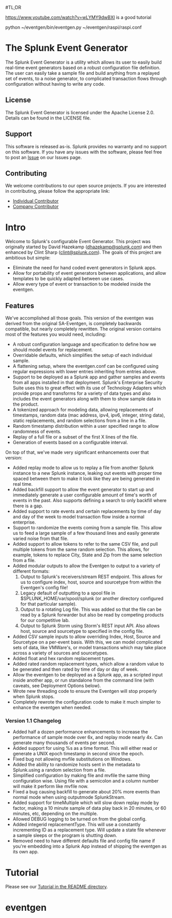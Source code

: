 #TL;DR

https://www.youtube.com/watch?v=wLYMY9dwBXI is a good tutorial

python ~/eventgen/bin/eventgen.py ~/eventgen/raspi/raspi.conf

# The Splunk Event Generator

The Splunk Event Generator is a utility which allows its user to easily build real-time event generators based on a robust configuration file definition.  The user can easily take a sample file and build anything from a replayed set of events, to a noise generator, to complicated transaction flows through configuration without having to write any code.

## License

The Splunk Event Generator is licensed under the Apache License 2.0. Details can be found in the LICENSE file.

## Support

This software is released as-is.  Splunk provides no warranty and no support on this software.  If you have any issues with the software, please feel free to post an [Issue](https://github.com/splunk/eventgen/Issues) on our Issues page.

## Contributing

We welcome contributions to our open source projects.  If you are interested in contributing, please follow the appropriate link:

* [Individual Contributor](http://dev.splunk.com/goto/individualcontributions)
* [Company Contributor](http://dev.splunk.com/view/companycontributions/SP-CAAAEDR)

# Intro

Welcome to Splunk's configurable Event Generator.  This project was originally started by David Hazekamp (dhazekamp@splunk.com) and then enhanced by Clint Sharp (clint@splunk.com).  The goals of this project are ambitious but simple:

* Eliminate the need for hand coded event generators in Splunk apps.
* Allow for portability of event generators between applications, and allow templates to be quickly adapted between use cases.
* Allow every type of event or transaction to be modeled inside the eventgen.

## Features

We've accomplished all those goals.  This version of the eventgen was derived from the original SA-Eventgen, is completely backwards compatible, but nearly completely rewritten. The original version contains most of the features you would need, including:

* A robust configuration language and specification to define how we should model events for replacement.
* Overridable defaults, which simplifies the setup of each individual sample.
* A flattening setup, where the eventgen.conf can be configured using regular expressions with lower entries inheriting from entries above.
* Support to be deployed as a Splunk app and gather samples and events from all apps installed in that deployment.  Splunk's Enterprise Security Suite uses this to great effect with its use of Technology Adapters which provide props and transforms for a variety of data types and also includes the event generators along with them to show sample data in the product.
* A tokenized approach for modeling data, allowing replacements of timestamps, random data (mac address, ipv4, ipv6, integer, string data), static replacements, and random selections from a line in a file.
* Random timestamp distribution within a user specified range to allow randomness of events.
* Replay of a full file or a subset of the first X lines of the file.
* Generation of events based on a configurable interval.

On top of that, we've made very significant enhancements over that version:

* Added replay mode to allow us to replay a file from another Splunk instance to a new Splunk instance, leaking out events with proper time spaced between them to make it look like they are being generated in real time.
* Added backfill support to allow the event generator to start up and immediately generate a user configurable amount of time's worth of events in the past.  Also supports defining a search to only backfill where there is a gap.
* Added support to rate events and certain replacements by time of day and day of the week to model transaction flow inside a normal enterprise.
* Support to randomize the events coming from a sample file.  This allow us to feed a large sample of a few thousand lines and easily generate varied noise from that file.
* Added support to allow tokens to refer to the same CSV file, and pull multiple tokens from the same random selection.  This allows, for example, tokens to replace City, State and Zip from the same selection from a file.
* Added modular outputs to allow the Eventgen to output to a variety of different formats:
  1. Output to Splunk's receivers/stream REST endpoint.  This allows for us to configure index, host, source and sourcetype from within the Eventgen's config file!
  2. Legacy default of outputting to a spool file in $SPLUNK\_HOME/var/spool/splunk (or another directory configured for that particular sample).
  3. Output to a rotating Log file.  This was added so that the file can be read by a Splunk forwarder but also be read by competing products for our competitive lab.
  4. Output to Splunk Storm using Storm's REST input API.  Also allows host, source and sourcetype to specified in the config file.
* Added CSV sample inputs to allow overriding Index, Host, Source and Sourcetype on a per-event basis.  With this, we can model complicated sets of data, like VMWare's, or model transactions which may take place across a variety of sources and sourcetypes.
* Added float and hex random replacement types.
* Added rated random replacement types, which allow a random value to be generated and then rated by time of day or day of week.
* Allow the eventgen to be deployed as a Splunk app, as a scripted input inside another app, or run standalone from the command line (with caveats, see Deployment Options below).
* Wrote new threading code to ensure the Eventgen will stop properly when Splunk stops.
* Completely rewrote the configuration code to make it much simpler to enhance the eventgen when needed.

### Version 1.1 Changelog
* Added half a dozen performance enhancements to increase the performance of sample mode over 6x, and replay mode nearly 4x.  Can generate many thousands of events per second.
* Added support for using %s as a time format.  This will either read or generate a UNIX epoch timestamp in second since the epoch.
* Fixed bug not allowing mvfile substitutions on Windows.
* Added the ability to randomize hosts sent in the metadata to Splunk.using a random selection from a file.
* Simplified configuration by making file and mvfile the same thing configuration wise.  Using file with a semicolon and a column number will make it perform like mvfile now.  
* Fixed a bug causing backfill to generate about 20% more events than normal mode when using outputmode SplunkStream.
* Added support for timeMultiple which will slow down replay mode by <integer> factor, making a 10 minute sample of data play back in 20 minutes, or 60 minutes, etc, depending on the multiple.
* Allowed DEBUG logging to be turned on from the global config.
* Added integerid replacementType.  This will use a constantly incrementing ID as a replacement type.  Will update a state file whenever a sample sleeps or the program is shutting down.
* Removed need to have different defaults file and config file name if you're embedding into a Splunk App instead of shipping the eventgen as its own app.


# Tutorial

Please see our [Tutorial in the README directory](README/Tutorial.md).
# eventgen
